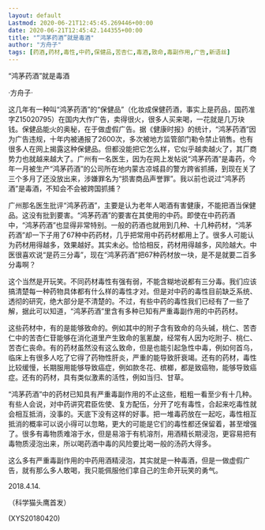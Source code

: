 ```yaml
---
layout: default
Lastmod: 2020-06-21T12:45:45.269446+00:00
date: 2020-06-21T12:45:42.144355+00:00
title: "“鸿茅药酒”就是毒酒"
author: "方舟子"
tags: [药酒,药材,毒性,中药,保健品,苦杏仁,毒酒,致命,毒副作用,广告,新语丝]
---
```


“鸿茅药酒”就是毒酒

·方舟子·

这几年有一种叫“鸿茅药酒”的“保健品”（化妆成保健药酒，事实上是药品，国药准字Z15020795）在国内大作广告，卖得很火，很多人买来喝，一花就是几万块钱。保健品能火的奥秘，在于做虚假广告。据《健康时报》的统计，“鸿茅药酒”因为广告违规，十年内被通报了2600次，多次被地方监管部门勒令禁止销售。也有很多人在网上揭露这种保健品。但都没能把它怎么样，它似乎越卖越火了，其厂商势力也就越来越大了。广州有一名医生，因为在网上发帖说“鸿茅药酒”是毒药，今年一月被生产“鸿茅药酒”的公司所在地内蒙古凉城县的警方跨省抓捕，到现在关了三个多月了还没放出来，涉嫌罪名为“损害商品声誉罪”。我以前也说过“鸿茅药酒”是毒酒，不知会不会被跨国抓捕？

广州那名医生批评“鸿茅药酒”，主要是认为老年人喝酒有害健康，不能把酒当保健品。这没有批到要害。“鸿茅药酒”的要害在其使用的中药。即使在中药药酒中，“鸿茅药酒”也显得非常特别。一般的药酒也就用到几种、十几种药材，“鸿茅药酒”却一下子用了67种中药药材，几乎把常用中药药材都用上了。很多人可能认为药材用得越多，效果越好。其实未必。恰恰相反，药材用得越多，风险越大。中医很喜欢说“是药三分毒”，现在“鸿茅药酒”把67种药材放一块，是不是就要二百多分毒啊？

这个当然是开玩笑。不同药材毒性有强有弱，不能含糊地说都有三分毒。我们应该搞清楚每一种药物具体都有什么样的毒性才对。但是对中药的毒性目前缺乏系统、透彻的研究，绝大部分是不清楚的。不过，有些中药的毒性我们已经有了一些了解，据此可以知道，“鸿茅药酒”里含有多种已知有严重毒副作用的中药药材。

这些药材中，有的是能够致命的。例如其中的附子含有致命的乌头碱，桃仁、苦杏仁中的苦杏仁苷能够在消化道里产生致命的氢氰酸，经常有人因为吃附子、桃仁、苦杏仁丧命。有的药材虽然没有这么致命，但是也能引起急性中毒，例如何首乌，临床上有很多人吃了它得了药物性肝炎，严重的能导致肝衰竭。还有的药材，毒性比较缓慢，长期服用能够导致癌症，例如款冬花、槟榔，都是致癌物，能够导致癌症。还有的药材，具有类似激素的活性，例如当归、甘草。

“鸿茅药酒”中的药材已知具有严重毒副作用的不止这些，粗粗一看至少有十几种。有些人会说，对中药讲究君臣佐使、复方配伍，分开了吃有毒性，合起来吃毒性就会相互抵消，没事的。天底下没有这样的好事。把一堆毒药放在一起吃，毒性相互抵消的概率可以说小得可以忽略，更大的可能是它们的毒性都还保留着，甚至增强了。很多有毒物质难溶于水，但是易溶于有机溶剂，用酒精长期浸泡，更容易把有毒物质浸泡出来，所以喝药酒中毒的风险要比喝一般的汤药大得多。

这么多有严重毒副作用的中药用酒精浸泡，其实就是一种毒酒，但是一做虚假广告，就有那么多人敢喝，我只能佩服他们拿自己的生命开玩笑的勇气。

2018.4.14.

（科学猫头鹰首发）

(XYS20180420)

